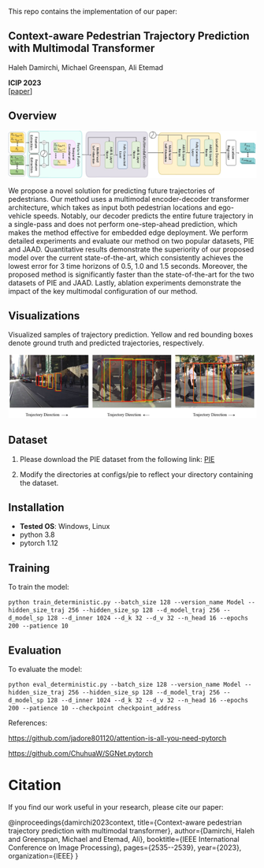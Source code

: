 This repo contains the implementation of our paper:

## Context-aware Pedestrian Trajectory Prediction with Multimodal Transformer

Haleh Damirchi, Michael Greenspan, Ali Etemad

**ICIP 2023**  
[[paper](https://arxiv.org/pdf/2307.03786)]

## Overview

![results](/image/method.jpg)

We propose a novel solution for predicting future trajectories of pedestrians. Our method uses a multimodal encoder-decoder transformer architecture, which takes as input both pedestrian locations and ego-vehicle speeds. Notably, our decoder predicts the entire future trajectory in a single-pass and does not perform one-step-ahead prediction, which makes the method effective for embedded edge deployment. We perform detailed experiments and evaluate our method on two popular datasets, PIE and JAAD. Quantitative results demonstrate the superiority of our proposed model over the current
state-of-the-art, which consistently achieves the lowest error for 3 time horizons of 0.5, 1.0 and 1.5 seconds. Moreover, the proposed method is significantly faster than the state-of-the-art for the two datasets of PIE and JAAD. Lastly, ablation experiments demonstrate the impact of the key multimodal configuration of our method.

## Visualizations

Visualized samples of trajectory prediction. Yellow and red bounding boxes denote ground truth and predicted trajectories, respectively.

![vis](/image/visuals.jpg)

## Dataset
1. Please download the PIE dataset from the following link:  [PIE](https://data.nvision2.eecs.yorku.ca/PIE_dataset/)

2. Modify the directories at configs/pie to reflect your directory containing the dataset.

## Installation

* **Tested OS**: Windows, Linux
* python 3.8
* pytorch 1.12

## Training

To train the model:

```
python train_deterministic.py --batch_size 128 --version_name Model --hidden_size_traj 256 --hidden_size_sp 128 --d_model_traj 256 --d_model_sp 128 --d_inner 1024 --d_k 32 --d_v 32 --n_head 16 --epochs 200 --patience 10
```

## Evaluation

To evaluate the model:

```
python eval_deterministic.py --batch_size 128 --version_name Model --hidden_size_traj 256 --hidden_size_sp 128 --d_model_traj 256 --d_model_sp 128 --d_inner 1024 --d_k 32 --d_v 32 --n_head 16 --epochs 200 --patience 10 --checkpoint checkpoint_address
```


References:


https://github.com/jadore801120/attention-is-all-you-need-pytorch

https://github.com/ChuhuaW/SGNet.pytorch

# Citation
If you find our work useful in your research, please cite our paper:

@inproceedings{damirchi2023context,
  title={Context-aware pedestrian trajectory prediction with multimodal transformer},
  author={Damirchi, Haleh and Greenspan, Michael and Etemad, Ali},
  booktitle={IEEE International Conference on Image Processing},
  pages={2535--2539},
  year={2023},
  organization={IEEE}
}